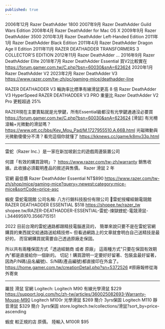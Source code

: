```yaml
---
published: true
---
```

2006年12月 Razer DeathAdder 1800
2007年9月 Razer DeathAdder Guild Wars Edition
2008年4月 Razer DeathAdder for Mac OS X
2009年9月 Razer DeathAdder 3500
2010年3月 Razer DeathAdder Left-Handed Edition
2011年1月 Razer DeathAdder Black Edition
2011年4月 Razer DeathAdder Dragon Age II Edition
2011年11月 RAZER DEATHADDER TRANSFORMERS 3 COLLECTOR'S EDITION
2012年11月 Razer DeathAdder
...
2016年9月 Razer DeathAdder Elite
2018年7月 Razer DeathAdder Essential
  買V2比較實在 https://forum.gamer.com.tw/C.php?bsn=60030&snA=623624
2020年1月 Razer DeathAdder V2
2023年2月 Razer DeathAdder V3
  https://www.razer.com/tw-zh/pc/gaming-mice/deathadder-line

RAZER DEATHADDER V3
  輪詢率比標準有線滑鼠更高 8 倍
Razer DeathAdder V3 HyperSpeed
RAZER DEATHADDER V3 PRO
  重量比 Razer DeathAdder V2 Pro 更輕超過 25%
  
RAZER現在主要賣點就是光學鍵，所有Essential級都沒有光學鍵通通沒必要買
  https://forum.gamer.com.tw/C.php?bsn=60030&snA=623624
[滑鼠] 有光柵滾輪+光微動的滑鼠嗎？
  https://www.ptt.cc/bbs/Key_Mou_Pad/M.1727955510.A.66B.html
光磁微動與光微動傻傻分不清？看完這個你就懂了
  https://kknews.cc/game/k8mv33p.html
  
---

雷蛇（Razer Inc.）是一家在新加坡創立的遊戲周邊裝置公司

何謂「有效的購買證明」？
  https://www.razer.com/tw-zh/warranty
  銷售收據。此收據必須載明產品的敘述與售價。
  Razer 滑鼠	2 年
  
官網 最低價
  Razer DeathAdder Essential NT$890
  https://www.razer.com/tw-zh/shop/mice/gaming-mice?query=:newest:category:mice-mice&sortCode=price-asc
  
蝦皮 雷蛇電競館
  公司名稱: 八方行銷科技股份有限公司
  💚雷蛇授權經銷電競館
  RAZER DEATHADDER ESSENTIAL $518
  https://shopee.tw/razer_tw
  shopee.tw/RAZER-DEATHADDER-ESSENTIAL-雷蛇-煉獄蝰蛇-電競滑鼠-i.344695970.3566715151

2022
目前台灣的雷蛇通路都跟精技電腦進貨的，
簡單來說只要不是在雷蛇官網購買的東西就交給通路送給精技修~
但看過網路上的文章就會明白自己送精技是最好的，
而官網購買就需要自己透過原廠走保固。

所以共有兩種保固方式「透過經銷商 或者 原廠」
這兩種方式"只要在保固有效期內"都是直接給你一個新的。
切記！購買證明一定要好好留著、包裝盒最好留著，
因為P/N碼(品名編號)、S/N碼(產品編號)都直接印在外盒了。
  https://home.gamer.com.tw/creationDetail.php?sn=5372526
  #原廠報修從海外寄來

---

羅技 滑鼠 官網 Logitech:
Logitech M90 有線光學滑鼠 $229
  https://support.logi.com/hc/zh-tw/articles/360025082693-Warranty-Mouse-M90
Logitech M100r 光學滑鼠 $269
  簡介 3yrs保固
Logitech M110 靜音滑鼠 $329
  簡介 3yrs保固
  store.logitech.tw/collections/滑鼠?sort_by=price-ascending
  
蝦皮 較正規的店 原價。
  陸輸入 M100R $95